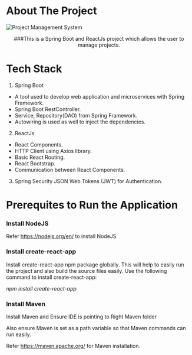 # About The Project
![Project Management System](https://user-images.githubusercontent.com/69888214/182134889-d8af5403-dc15-43a1-884d-1b1f3a1c63a5.png)
<p align="center">
###This is a Spring Boot and ReactJs project which allows the user to manage projects. 
</p>

# Tech Stack

1. Spring Boot
-   A tool used to develop web application and microservices with Spring Framework.
-   Spring Boot RestController.
-   Service, Repository(DAO) from Spring Framework.
-   Autowiring is used as well to inject the dependencies.

2.  ReactJs
-   React Components.
-   HTTP Client using Axios library.
-   Basic React Routing.
-   React Bootstrap.
-   Communication between React Components.

3. Spring Security JSON Web Tokens (JWT) for Authentication.

# Prerequites to Run the Application

### Install NodeJS

Refer https://nodejs.org/en/ to install NodeJS

### Install create-react-app

Install create-react-app npm package globally. This will help to easily run the project and also build the source files easily. Use the following command to install create-react-app: 

*npm install create-react-app*

### Install Maven

Install Maven and Ensure IDE is pointing to Right Maven folder

Also ensure Maven is set as a path variable so that Maven commands can run easily.

Refer https://maven.apache.org/ for Maven installation.

